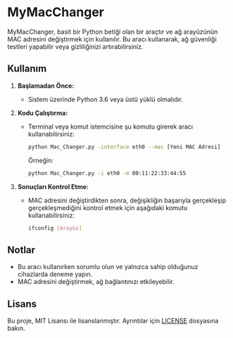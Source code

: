 # MyMacChanger
MyMacChanger, basit bir Python betiği olan bir araçtır ve ağ arayüzünün MAC adresini değiştirmek için kullanılır. Bu aracı kullanarak, ağ güvenliği testleri yapabilir veya gizliliğinizi artırabilirsiniz.

## Kullanım

1. **Başlamadan Önce:**
   - Sistem üzerinde Python 3.6 veya üstü yüklü olmalıdır.

2. **Kodu Çalıştırma:**
   - Terminal veya komut istemcisine şu komutu girerek aracı kullanabilirsiniz:
     ```bash
     python Mac_Changer.py -interface eth0 --mac [Yeni MAC Adresi]
     ```
     Örneğin:
     ```bash
     python Mac_Changer.py -i eth0 -m 00:11:22:33:44:55
     ```

3. **Sonuçları Kontrol Etme:**
   - MAC adresini değiştirdikten sonra, değişikliğin başarıyla gerçekleşip gerçekleşmediğini kontrol etmek için aşağıdaki komutu kullanabilirsiniz:
     ```bash
     ifconfig [Arayüz]
     ```

## Notlar

- Bu aracı kullanırken sorumlu olun ve yalnızca sahip olduğunuz cihazlarda deneme yapın.
- MAC adresini değiştirmek, ağ bağlantınızı etkileyebilir.

## Lisans

Bu proje, MIT Lisansı ile lisanslanmıştır. Ayrıntılar için [LICENSE](LICENSE) dosyasına bakın.
